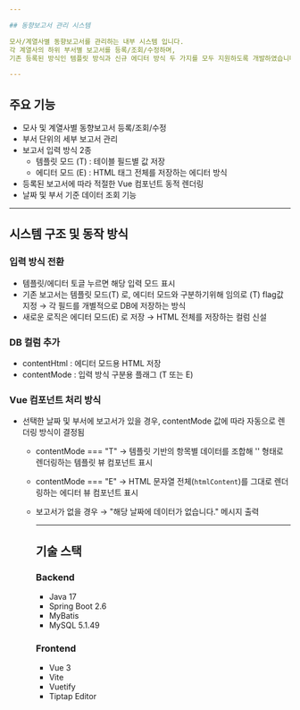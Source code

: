 ```yaml
---

## 동향보고서 관리 시스템

모사/계열사별 동향보고서를 관리하는 내부 시스템 입니다.
각 계열사의 하위 부서별 보고서를 등록/조회/수정하며,
기존 등록된 방식인 템플릿 방식과 신규 에디터 방식 두 가지를 모두 지원하도록 개발하였습니다.

---
```


## 주요 기능

- 모사 및 계열사별 동향보고서 등록/조회/수정
- 부서 단위의 세부 보고서 관리
- 보고서 입력 방식 2종
  - 템플릿 모드 (T) : 테이블 필드별 값 저장
  - 에디터 모드 (E) : HTML 태그 전체를 저장하는 에디터 방식
- 등록된 보고서에 따라 적절한 Vue 컴포넌트 동적 렌더링
- 날짜 및 부서 기준 데이터 조회 기능

---

## 시스템 구조 및 동작 방식

### 입력 방식 전환
- 템플릿/에디터 토글 누르면 해당 입력 모드 표시
- 기존 보고서는 템플릿 모드(T) 로, 에디터 모드와 구분하기위해 임의로 (T) flag값 지정
  → 각 필드를 개별적으로 DB에 저장하는 방식
- 새로운 로직은 에디터 모드(E) 로 저장
  → HTML 전체를 저장하는 컬럼 신설

### DB 컬럼 추가
- contentHtml : 에디터 모드용 HTML 저장
- contentMode : 입력 방식 구분용 플래그 (T 또는 E)

### Vue 컴포넌트 처리 방식
- 선택한 날짜 및 부서에 보고서가 있을 경우, contentMode 값에 따라 자동으로 렌더링 방식이 결정됨
  - contentMode === "T"
    → 템플릿 기반의 항목별 데이터를 조합해 '<table>' 형태로 렌더링하는 템플릿 뷰 컴포넌트 표시
    
  - contentMode === "E"
    → HTML 문자열 전체(`htmlContent`)를 그대로 렌더링하는 에디터 뷰 컴포넌트 표시

- 보고서가 없을 경우
  → "해당 날짜에 데이터가 없습니다." 메시지 출력

---

## 기술 스택

### Backend
- Java 17
- Spring Boot 2.6
- MyBatis
- MySQL 5.1.49

### Frontend
- Vue 3
- Vite
- Vuetify
- Tiptap Editor
